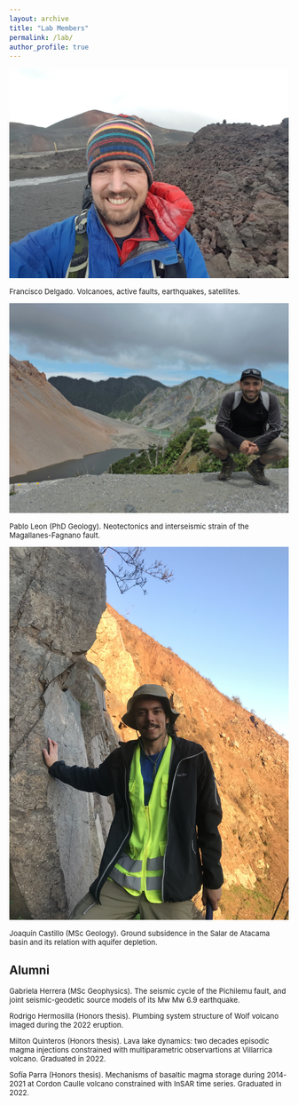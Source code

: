 ```yaml
---
layout: archive
title: "Lab Members"
permalink: /lab/
author_profile: true
---
```


<img style="float: center;" src="/images/eyja2.jpg" style="width:300px;">
<p style="font-size:small">Francisco Delgado. Volcanoes, active faults, earthquakes, satellites.</p>

<img style="float: center;" src="/images/DSCN5084.JPG" style="width:400px;">
<p style="font-size:small">Pablo Leon (PhD Geology). Neotectonics and interseismic strain of the Magallanes-Fagnano fault.</p>

<img style="float: center;" src="/images/joaquin.jpg" style="width:300px;">
<p style="font-size:small">Joaquín Castillo (MSc Geology). Ground subsidence in the Salar de Atacama basin and its relation with aquifer depletion.</p>



## **Alumni**

<p style="font-size:small">Gabriela Herrera (MSc Geophysics). The seismic cycle of the Pichilemu fault, and joint seismic-geodetic source models of its Mw Mw 6.9 earthquake.</p>

<p style="font-size:small">Rodrigo Hermosilla (Honors thesis). Plumbing system structure of Wolf volcano imaged during the 2022 eruption.</p>

<p style="font-size:small">Milton Quinteros (Honors thesis). Lava lake dynamics: two decades episodic magma injections constrained with multiparametric observartions at Villarrica volcano. Graduated in 2022.</p>

<p style="font-size:small">Sofía Parra (Honors thesis). Mechanisms of basaltic magma storage during 2014-2021 at Cordon Caulle volcano constrained with InSAR time series. Graduated in 2022.</p>
